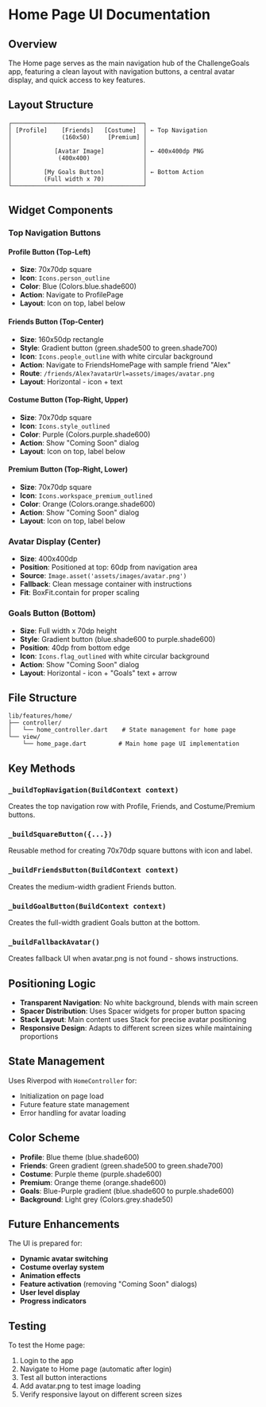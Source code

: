 # Home Page UI Documentation

## Overview

The Home page serves as the main navigation hub of the ChallengeGoals app, featuring a clean layout with navigation buttons, a central avatar display, and quick access to key features.

## Layout Structure

```
┌─────────────────────────────────────┐
│ [Profile]    [Friends]   [Costume]  │ ← Top Navigation
│              (160x50)     [Premium] │
│                                     │
│            [Avatar Image]           │ ← 400x400dp PNG
│             (400x400)               │
│                                     │
│         [My Goals Button]           │ ← Bottom Action
│         (Full width x 70)           │
└─────────────────────────────────────┘
```

## Widget Components

### Top Navigation Buttons

#### Profile Button (Top-Left)
- **Size**: 70x70dp square
- **Icon**: `Icons.person_outline`
- **Color**: Blue (Colors.blue.shade600)
- **Action**: Navigate to ProfilePage
- **Layout**: Icon on top, label below

#### Friends Button (Top-Center)
- **Size**: 160x50dp rectangle
- **Style**: Gradient button (green.shade500 to green.shade700)
- **Icon**: `Icons.people_outline` with white circular background
- **Action**: Navigate to FriendsHomePage with sample friend "Alex"
- **Route**: `/friends/Alex?avatarUrl=assets/images/avatar.png`
- **Layout**: Horizontal - icon + text

#### Costume Button (Top-Right, Upper)
- **Size**: 70x70dp square
- **Icon**: `Icons.style_outlined`
- **Color**: Purple (Colors.purple.shade600)
- **Action**: Show "Coming Soon" dialog
- **Layout**: Icon on top, label below

#### Premium Button (Top-Right, Lower)
- **Size**: 70x70dp square
- **Icon**: `Icons.workspace_premium_outlined`
- **Color**: Orange (Colors.orange.shade600)
- **Action**: Show "Coming Soon" dialog
- **Layout**: Icon on top, label below

### Avatar Display (Center)
- **Size**: 400x400dp
- **Position**: Positioned at top: 60dp from navigation area
- **Source**: `Image.asset('assets/images/avatar.png')`
- **Fallback**: Clean message container with instructions
- **Fit**: BoxFit.contain for proper scaling

### Goals Button (Bottom)
- **Size**: Full width x 70dp height
- **Style**: Gradient button (blue.shade600 to purple.shade600)
- **Position**: 40dp from bottom edge
- **Icon**: `Icons.flag_outlined` with white circular background
- **Action**: Show "Coming Soon" dialog
- **Layout**: Horizontal - icon + "Goals" text + arrow

## File Structure

```
lib/features/home/
├── controller/
│   └── home_controller.dart    # State management for home page
└── view/
    └── home_page.dart         # Main home page UI implementation
```

## Key Methods

### `_buildTopNavigation(BuildContext context)`
Creates the top navigation row with Profile, Friends, and Costume/Premium buttons.

### `_buildSquareButton({...})`
Reusable method for creating 70x70dp square buttons with icon and label.

### `_buildFriendsButton(BuildContext context)`
Creates the medium-width gradient Friends button.

### `_buildGoalButton(BuildContext context)`
Creates the full-width gradient Goals button at the bottom.

### `_buildFallbackAvatar()`
Creates fallback UI when avatar.png is not found - shows instructions.

## Positioning Logic

- **Transparent Navigation**: No white background, blends with main screen
- **Spacer Distribution**: Uses Spacer widgets for proper button spacing
- **Stack Layout**: Main content uses Stack for precise avatar positioning
- **Responsive Design**: Adapts to different screen sizes while maintaining proportions

## State Management

Uses Riverpod with `HomeController` for:
- Initialization on page load
- Future feature state management
- Error handling for avatar loading

## Color Scheme

- **Profile**: Blue theme (blue.shade600)
- **Friends**: Green gradient (green.shade500 to green.shade700)
- **Costume**: Purple theme (purple.shade600)
- **Premium**: Orange theme (orange.shade600)
- **Goals**: Blue-Purple gradient (blue.shade600 to purple.shade600)
- **Background**: Light grey (Colors.grey.shade50)

## Future Enhancements

The UI is prepared for:
- **Dynamic avatar switching**
- **Costume overlay system**
- **Animation effects**
- **Feature activation** (removing "Coming Soon" dialogs)
- **User level display**
- **Progress indicators**

## Testing

To test the Home page:
1. Login to the app
2. Navigate to Home page (automatic after login)
3. Test all button interactions
4. Add avatar.png to test image loading
5. Verify responsive layout on different screen sizes